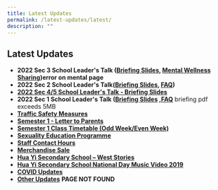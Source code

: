 ```yaml
---
title: Latest Updates
permalink: /latest-updates/latest/
description: ""
---
```

## Latest Updates

* **2022 Sec 3 School Leader's Talk ([Briefing Slides](/files/Webinar%20for%20Sec%203%20Parents%202022%20v2.pdf), [Mental Wellness Sharing](https://huayisec.moe.edu.sg/hua-yi/qql/slot/u175/School%20Info/For%20Parents/Academic/2022/WorkshopTHK%20PSP_Mental%20Health_Teenagers_2022.pdf))error on mental page**
* **2022 Sec 2 School Leader's Talk([Briefing Slides](/files/2022-%20Webinar%20for%20Parents%20Sec%202_school%20website.pdf), [FAQ](/files/Sec%202%20Webinar%20with%20Parents%20_%20FAQ%202022.pdf))**
* **[2022 Sec 4/5 School Leader's Talk - Briefing Slides](/files/2022%20Webinar%20for%20Parents%20Sec%204_5_For%20school%20website.pdf)**
* **2022 Sec 1 School Leader's Talk ([Briefing Slides](https://huayisec.moe.edu.sg/qql/slot/u175/Latest%20News/2022/Sch%20Leader%20Talk/_2022%20Webinar%20With%20Sec%201%20Parents-merged.pdf) ,[FAQ](/files/_Sec%201%20FAQs.pdf)** briefing pdf exceeds 5MB
* **[Traffic Safety Measures](/latest-updates/tsm/)**
* **[Semester 1 - Letter to Parents](/sem1-letter/)**
* **[Semester 1 Class Timetable (Odd Week/Even Week)](/sem1-timetable/)**
* **[Sexuality Education Programme](/sex-ed/)**
* **[Staff Contact Hours](/latest-updates/sch/)**
* **[Merchandise Sale](/happenings-at-hua-yi/ms/)**
* **[Hua Yi Secondary School – West Stories](/files/Annex%20E.pdf)**
* **[Hua Yi Secondary School National Day Music Video 2019](https://www.youtube.com/watch?v=6yJGX6-zAvQ&feature=youtu.be)**
* **[COVID Updates](/who-we-are/Our-Code-Of-Conduct/covid19/)**
* **[Other Updates](https://huayisec.moe.edu.sg/hua-yi/latest-updates/other-updates)** **PAGE NOT FOUND**